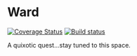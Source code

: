 # Ward

[![Coverage
Status](https://coveralls.io/repos/github/bojanrajkovic/Ward/badge.svg?branch=master)](https://coveralls.io/github/bojanrajkovic/Ward?branch=master)
[![Build status](https://ci.appveyor.com/api/projects/status/ikgme0cl837m3lar?svg=true)](https://ci.appveyor.com/project/bojanrajkovic/ward)

A quixotic quest...stay tuned to this space.
